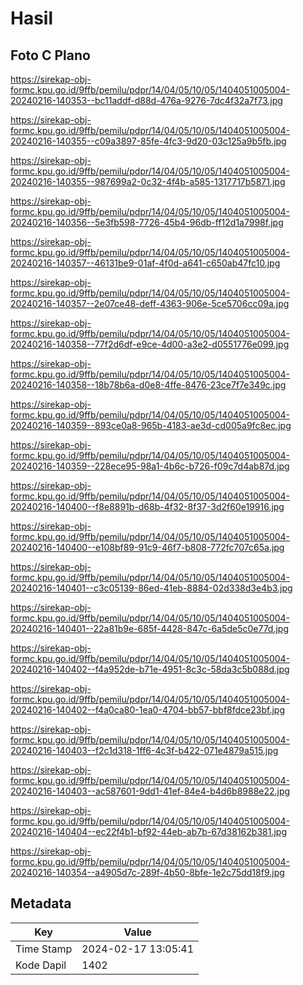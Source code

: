 # Hasil

## Foto C Plano

https://sirekap-obj-formc.kpu.go.id/9ffb/pemilu/pdpr/14/04/05/10/05/1404051005004-20240216-140353--bc11addf-d88d-476a-9276-7dc4f32a7f73.jpg

https://sirekap-obj-formc.kpu.go.id/9ffb/pemilu/pdpr/14/04/05/10/05/1404051005004-20240216-140355--c09a3897-85fe-4fc3-9d20-03c125a9b5fb.jpg

https://sirekap-obj-formc.kpu.go.id/9ffb/pemilu/pdpr/14/04/05/10/05/1404051005004-20240216-140355--987699a2-0c32-4f4b-a585-1317717b5871.jpg

https://sirekap-obj-formc.kpu.go.id/9ffb/pemilu/pdpr/14/04/05/10/05/1404051005004-20240216-140356--5e3fb598-7726-45b4-96db-ff12d1a7998f.jpg

https://sirekap-obj-formc.kpu.go.id/9ffb/pemilu/pdpr/14/04/05/10/05/1404051005004-20240216-140357--46131be9-01af-4f0d-a641-c650ab47fc10.jpg

https://sirekap-obj-formc.kpu.go.id/9ffb/pemilu/pdpr/14/04/05/10/05/1404051005004-20240216-140357--2e07ce48-deff-4363-906e-5ce5706cc09a.jpg

https://sirekap-obj-formc.kpu.go.id/9ffb/pemilu/pdpr/14/04/05/10/05/1404051005004-20240216-140358--77f2d6df-e9ce-4d00-a3e2-d0551776e099.jpg

https://sirekap-obj-formc.kpu.go.id/9ffb/pemilu/pdpr/14/04/05/10/05/1404051005004-20240216-140358--18b78b6a-d0e8-4ffe-8476-23ce7f7e349c.jpg

https://sirekap-obj-formc.kpu.go.id/9ffb/pemilu/pdpr/14/04/05/10/05/1404051005004-20240216-140359--893ce0a8-965b-4183-ae3d-cd005a9fc8ec.jpg

https://sirekap-obj-formc.kpu.go.id/9ffb/pemilu/pdpr/14/04/05/10/05/1404051005004-20240216-140359--228ece95-98a1-4b6c-b726-f09c7d4ab87d.jpg

https://sirekap-obj-formc.kpu.go.id/9ffb/pemilu/pdpr/14/04/05/10/05/1404051005004-20240216-140400--f8e8891b-d68b-4f32-8f37-3d2f60e19916.jpg

https://sirekap-obj-formc.kpu.go.id/9ffb/pemilu/pdpr/14/04/05/10/05/1404051005004-20240216-140400--e108bf89-91c9-46f7-b808-772fc707c65a.jpg

https://sirekap-obj-formc.kpu.go.id/9ffb/pemilu/pdpr/14/04/05/10/05/1404051005004-20240216-140401--c3c05139-86ed-41eb-8884-02d338d3e4b3.jpg

https://sirekap-obj-formc.kpu.go.id/9ffb/pemilu/pdpr/14/04/05/10/05/1404051005004-20240216-140401--22a81b9e-685f-4428-847c-6a5de5c0e77d.jpg

https://sirekap-obj-formc.kpu.go.id/9ffb/pemilu/pdpr/14/04/05/10/05/1404051005004-20240216-140402--f4a952de-b71e-4951-8c3c-58da3c5b088d.jpg

https://sirekap-obj-formc.kpu.go.id/9ffb/pemilu/pdpr/14/04/05/10/05/1404051005004-20240216-140402--f4a0ca80-1ea0-4704-bb57-bbf8fdce23bf.jpg

https://sirekap-obj-formc.kpu.go.id/9ffb/pemilu/pdpr/14/04/05/10/05/1404051005004-20240216-140403--f2c1d318-1ff6-4c3f-b422-071e4879a515.jpg

https://sirekap-obj-formc.kpu.go.id/9ffb/pemilu/pdpr/14/04/05/10/05/1404051005004-20240216-140403--ac587601-9dd1-41ef-84e4-b4d6b8988e22.jpg

https://sirekap-obj-formc.kpu.go.id/9ffb/pemilu/pdpr/14/04/05/10/05/1404051005004-20240216-140404--ec22f4b1-bf92-44eb-ab7b-67d38162b381.jpg

https://sirekap-obj-formc.kpu.go.id/9ffb/pemilu/pdpr/14/04/05/10/05/1404051005004-20240216-140354--a4905d7c-289f-4b50-8bfe-1e2c75dd18f9.jpg


## Metadata

| Key        | Value               |
| ---------- | ------------------- |
| Time Stamp | 2024-02-17 13:05:41 |
| Kode Dapil | 1402                |




